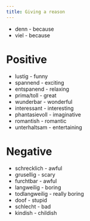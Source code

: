```yaml
---
title: Giving a reason
---
```


* denn - because
* viel - because

# Positive

* lustig - funny
* spannend - exciting
* entspanend - relaxing
* prima/toll - great
* wunderbar - wonderful
* interessant - interesting
* phantasievoll - imaginative
* romantish - romantic
* unterhaltsam - entertaining

# Negative

* schrecklich - awful
* grusellig - scary
* furchtbar - awful
* langweilig - boring
* todlangweilig - really boring
* doof - stupid
* schlecht - bad
* kindish - childish